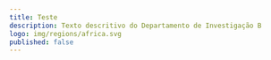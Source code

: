 ```yaml
---
title: Teste
description: Texto descritivo do Departamento de Investigação B
logo: img/regions/africa.svg
published: false
---
```

